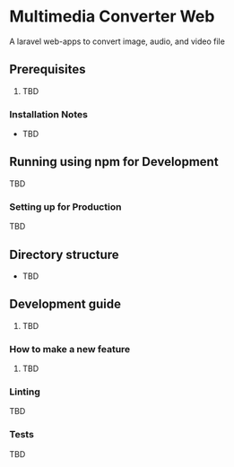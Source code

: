 # Multimedia Converter Web

A laravel web-apps to convert image, audio, and video file

## Prerequisites

1. TBD

### Installation Notes

- TBD

## Running using npm for Development

TBD

### Setting up for Production

TBD

## Directory structure

- TBD

## Development guide

1. TBD

### How to make a new feature

1. TBD

### Linting

TBD

### Tests

TBD
